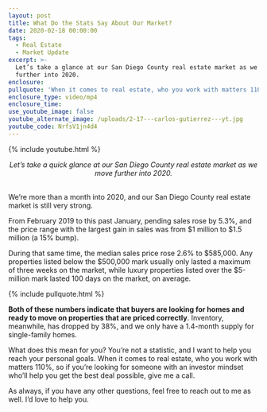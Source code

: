 ```yaml
---
layout: post
title: What Do the Stats Say About Our Market?
date: 2020-02-18 00:00:00
tags:
  - Real Estate
  - Market Update
excerpt: >-
  Let’s take a glance at our San Diego County real estate market as we move
  further into 2020.
enclosure:
pullquote: 'When it comes to real estate, who you work with matters 110%.'
enclosure_type: video/mp4
enclosure_time:
use_youtube_image: false
youtube_alternate_image: /uploads/2-17---carlos-gutierrez---yt.jpg
youtube_code: NrfsV1jn4d4
---
```


{% include youtube.html %}

<center><em>Let&rsquo;s take a quick glance at our San Diego County real estate market as we move further into 2020.</em></center>

<br>We’re more than a month into 2020, and our San Diego County real estate market is still very strong.

From February 2019 to this past January, pending sales rose by 5.3%, and the price range with the largest gain in sales was from $1 million to $1.5 million (a 15% bump).

During that same time, the median sales price rose 2.6% to $585,000. Any properties listed below the $500,000 mark usually only lasted a maximum of three weeks on the market, while luxury properties listed over the $5-million mark lasted 100 days on the market, on average.

{% include pullquote.html %}

**Both of these numbers indicate that buyers are looking for homes and ready to move on properties that are priced correctly**. Inventory, meanwhile, has dropped by 38%, and we only have a 1.4-month supply for single-family homes.

What does this mean for you? You’re not a statistic, and I want to help you reach your personal goals. When it comes to real estate, who you work with matters 110%, so if you’re looking for someone with an investor mindset who’ll help you get the best deal possible, give me a call.

As always, if you have any other questions, feel free to reach out to me as well. I’d love to help you.
